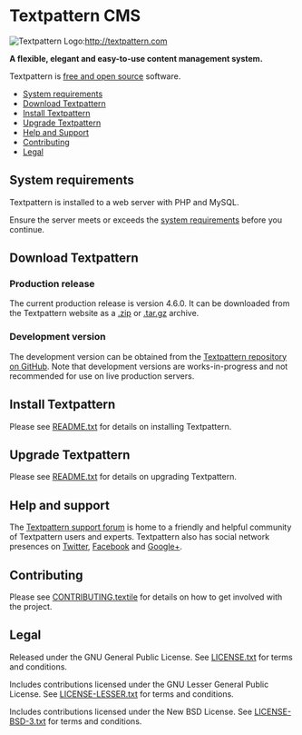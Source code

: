 Textpattern CMS
===============

![Textpattern Logo](http://textpattern.com/assets/img/branding/carver/carver-128px.svg "Textpattern Logo"):http://textpattern.com

**A flexible, elegant and easy-to-use content management system.**

Textpattern is [free and open source](#legal) software.

-   [System requirements](#system-requirements)
-   [Download Textpattern](#download-textpattern)
-   [Install Textpattern](#install-textpattern)
-   [Upgrade Textpattern](#upgrade-textpattern)
-   [Help and Support](#help-and-support)
-   [Contributing](#contributing)
-   [Legal](#legal)

System requirements
-------------------

Textpattern is installed to a web server with PHP and MySQL.

Ensure the server meets or exceeds the [system
requirements](http://textpattern.com/about/119/system-requirements)
before you continue.

Download Textpattern
--------------------

### Production release

The current production release is version 4.6.0. It can be downloaded
from the Textpattern website as a
[.zip](http://textpattern.com/latest.zip) or
[.tar.gz](http://textpattern.com/latest.tar.gz) archive.

### Development version

The development version can be obtained from the [Textpattern repository
on GitHub](https://github.com/textpattern/textpattern). Note that
development versions are works-in-progress and not recommended for use
on live production servers.

Install Textpattern
-------------------

Please see
[README.txt](https://github.com/textpattern/textpattern/blob/master/README.txt)
for details on installing Textpattern.

Upgrade Textpattern
-------------------

Please see
[README.txt](https://github.com/textpattern/textpattern/blob/master/README.txt)
for details on upgrading Textpattern.

Help and support
----------------

The [Textpattern support forum](http://forum.textpattern.com) is home to
a friendly and helpful community of Textpattern users and experts.
Textpattern also has social network presences on
[Twitter](http://textpattern.com/@textpattern),
[Facebook](http://textpattern.com/facebook) and
<a href="http://textpattern.com/+">Google+</a>.

Contributing
------------

Please see
[CONTRIBUTING.textile](https://github.com/textpattern/textpattern/blob/master/CONTRIBUTING.textile)
for details on how to get involved with the project.

Legal
-----

Released under the GNU General Public License. See
[LICENSE.txt](https://github.com/textpattern/textpattern/blob/master/LICENSE.txt)
for terms and conditions.

Includes contributions licensed under the GNU Lesser General Public
License. See
[LICENSE-LESSER.txt](https://github.com/textpattern/textpattern/blob/master/LICENSE-LESSER.txt)
for terms and conditions.

Includes contributions licensed under the New BSD License. See
[LICENSE-BSD-3.txt](https://github.com/textpattern/textpattern/blob/master/LICENSE-BSD-3.txt)
for terms and conditions.
